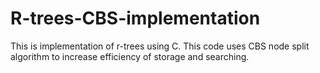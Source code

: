 # R-trees-CBS-implementation
This is implementation of r-trees using C. This code uses CBS node split algorithm to increase efficiency of storage and searching. 
